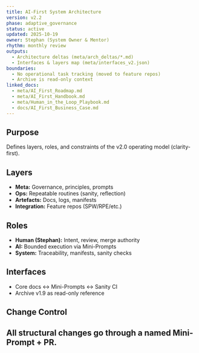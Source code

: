 ```yaml
---
title: AI-First System Architecture
version: v2.2
phase: adaptive_governance
status: active
updated: 2025-10-19
owner: Stephan (System Owner & Mentor)
rhythm: monthly review
outputs:
  - Architecture deltas (meta/arch_deltas/*.md)
  - Interfaces & layers map (meta/interfaces_v2.json)
boundaries:
  - No operational task tracking (moved to feature repos)
  - Archive is read-only context
linked_docs:
  - meta/AI_First_Roadmap.md
  - meta/AI_First_Handbook.md
  - meta/Human_in_the_Loop_Playbook.md
  - docs/AI_First_Business_Case.md
---
```


## Purpose
Defines layers, roles, and constraints of the v2.0 operating model (clarity-first).

## Layers
- **Meta:** Governance, principles, prompts
- **Ops:** Repeatable routines (sanity, reflection)
- **Artefacts:** Docs, logs, manifests
- **Integration:** Feature repos (SPW/RPE/etc.)

## Roles
- **Human (Stephan):** Intent, review, merge authority
- **AI:** Bounded execution via Mini-Prompts
- **System:** Traceability, manifests, sanity checks

## Interfaces
- Core docs ↔ Mini-Prompts ↔ Sanity CI
- Archive v1.9 as read-only reference

## Change Control
All structural changes go through a named Mini-Prompt + PR.
---
